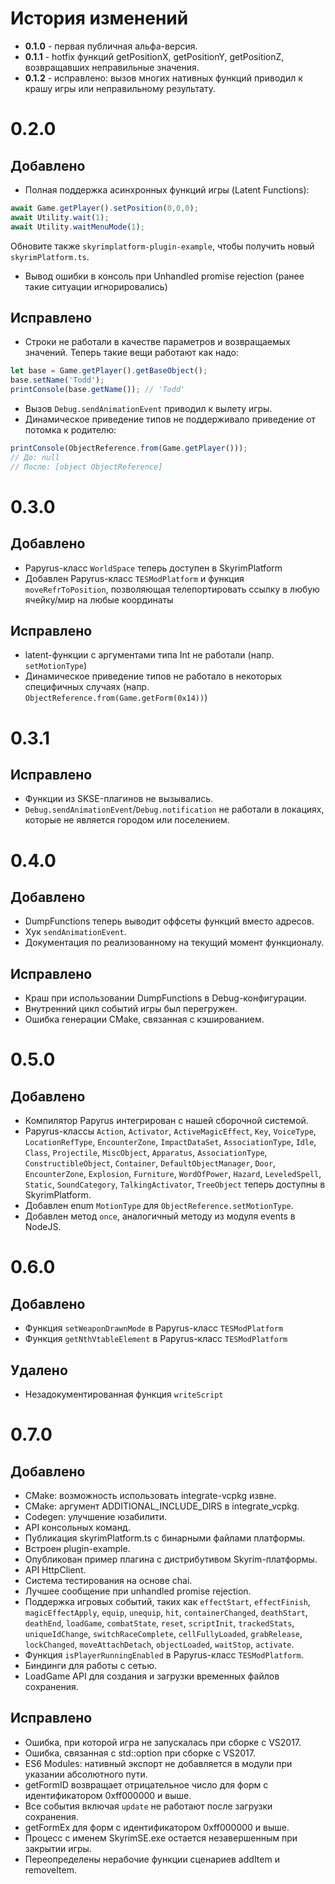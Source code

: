 # История изменений

 - **0.1.0** - первая публичная альфа-версия.
 - **0.1.1** - hotfix функций getPositionX, getPositionY, getPositionZ, возвращавших неправильные значения.
 - **0.1.2** - исправлено: вызов многих нативных функций приводил к крашу игры или неправильному результату.



# 0.2.0

## Добавлено
- Полная поддержка асинхронных функций игры (Latent Functions):
```typescript
await Game.getPlayer().setPosition(0,0,0);
await Utility.wait(1);
await Utility.waitMenuMode(1);
```
Обновите также `skyrimplatform-plugin-example`, чтобы получить новый `skyrimPlatform.ts`.
- Вывод ошибки в консоль при Unhandled promise rejection (ранее такие ситуации игнорировались)

## Исправлено
- Строки не работали в качестве параметров и возвращаемых значений. Теперь такие вещи работают как надо:
```typescript
let base = Game.getPlayer().getBaseObject();
base.setName('Todd');
printConsole(base.getName()); // 'Todd'
```
- Вызов `Debug.sendAnimationEvent` приводил к вылету игры.
- Динамическое приведение типов не поддерживало приведение от потомка к родителю:

```typescript
printConsole(ObjectReference.from(Game.getPlayer()));
// До: null
// После: [object ObjectReference]
```

# 0.3.0

## Добавлено
 - Papyrus-класс `WorldSpace` теперь доступен в SkyrimPlatform
 - Добавлен Papyrus-класс `TESModPlatform` и функция `moveRefrToPosition`, позволяющая телепортировать ссылку в любую ячейку/мир на любые координаты

## Исправлено
 - latent-функции с аргументами типа Int не работали (напр. `setMotionType`)
 - Динамическое приведение типов не работало в некоторых специфичных случаях (напр. `ObjectReference.from(Game.getForm(0x14))`)

# 0.3.1

## Исправлено
 - Функции из SKSE-плагинов не вызывались.
 - `Debug.sendAnimationEvent`/`Debug.notification` не работали в локациях, которые не является городом или поселением.

# 0.4.0

## Добавлено
 - DumpFunctions теперь выводит оффсеты функций вместо адресов.
 - Хук `sendAnimationEvent`.
 - Документация по реализованному на текущий момент функционалу.

## Исправлено
 - Краш при использовании DumpFunctions в Debug-конфигурации.
 - Внутренний цикл событий игры был перегружен.
 - Ошибка генерации CMake, связанная с кэшированием.

# 0.5.0

## Добавлено
 - Компилятор Papyrus интегрирован с нашей сборочной системой.
 - Papyrus-классы `Action`, `Activator`, `ActiveMagicEffect`, `Key`, `VoiceType`, `LocationRefType`, `EncounterZone`, `ImpactDataSet`, `AssociationType`, `Idle`, `Class`, `Projectile`, `MiscObject`, `Apparatus`, `AssociationType`, `ConstructibleObject`, `Container`, `DefaultObjectManager`, `Door`, `EncounterZone`, `Explosion`, `Furniture`, `WordOfPower`, `Hazard`, `LeveledSpell`, `Static`, `SoundCategory`, `TalkingActivator`, `TreeObject` теперь доступны в SkyrimPlatform.
 - Добавлен enum `MotionType` для `ObjectReference.setMotionType`.
 - Добавлен метод `once`, аналогичный методу из модуля events в NodeJS.

# 0.6.0

## Добавлено
 - Функция `setWeaponDrawnMode` в Papyrus-класс `TESModPlatform`
 - Функция `getNthVtableElement` в Papyrus-класс `TESModPlatform`

## Удалено
 - Незадокументированная функция `writeScript`

# 0.7.0

## Добавлено
 - CMake: возможность использовать integrate-vcpkg извне.
 - CMake: аргумент ADDITIONAL_INCLUDE_DIRS в integrate_vcpkg.
 - Codegen: улучшение юзабилити.
 - API консольных команд.
 - Публикация skyrimPlatform.ts с бинарными файлами платформы.
 - Встроен plugin-example.
 - Опубликован пример плагина с дистрибутивом Skyrim-платформы.
 - API HttpClient.
 - Система тестирования на основе chai.
 - Лучшее сообщение при unhandled promise rejection.
 - Поддержка игровых событий, таких как `effectStart`, `effectFinish`, `magicEffectApply`, `equip`, `unequip`, `hit`, `containerChanged`, `deathStart`, `deathEnd`,  `loadGame`, `combatState`, `reset`, `scriptInit`, `trackedStats`, `uniqueIdChange`, `switchRaceComplete`, `cellFullyLoaded`, `grabRelease`, `lockChanged`, `moveAttachDetach`, `objectLoaded`, `waitStop`, `activate`.
 - Функция `isPlayerRunningEnabled` в Papyrus-класс `TESModPlatform`.
 - Биндинги для работы с сетью.
 - LoadGame API для создания и загрузки временных файлов сохранения.
 
## Исправлено
 - Ошибка, при которой игра не запускалась при сборке с VS2017.
 - Ошибка, связанная с std::option при сборке с VS2017.
 - ES6 Modules: нативный экспорт не добавляется в модули при указании абсолютного пути.
 - getFormID возвращает отрицательное число для форм с идентификатором 0xff000000 и выше.
 - Все события включая `update` не работают после загрузки сохранения.
 - getFormEx для форм с идентификатором 0xff000000 и выше.
 - Процесс с именем SkyrimSE.exe остается незавершенным при закрытии игры.
 - Переопределены нерабочие функции сценариев addItem и removeItem.
